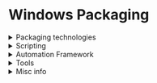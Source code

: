 # Windows Packaging
<details><summary> Packaging technologies </summary>
  
### MSI (Microsoft System Installer)
* https://learn.microsoft.com/en-us/windows/win32/msi/
* https://learn.microsoft.com/en-us/windows/win32/msi/command-line-options
* https://learn.microsoft.com/en-us/windows/win32/msi/windows-installer-error-messages

### Installshield
* https://docs.revenera.com/installshield/helplibrary/IHelpContents.htm
* https://docs.revenera.com/installshield26helplib/helplibrary/InstallShieldSilent.htm
* https://docs.revenera.com/installshield/helplibrary/IHelpSetup_EXECmdLine.htm
* https://www.silentinstall.org/installshield

### InstallAnywhere
* https://docs.revenera.com/installanywhere/Content/helplibrary/introduction.htm
* https://docs.revenera.com/installanywhere/Content/helplibrary/ia_ref_command_line_install_uninstall.htm#reference-part2_3621420577_1175434

### Inno
https://jrsoftware.org/ishelp/index.php?topic=setupcmdline

### Install4j
https://www.ej-technologies.com/resources/install4j/help/doc/main/introduction.html

### NSIS
https://nsis.sourceforge.io/Docs/

</details>

<details><summary> Scripting </summary>
  
- PowerShell
  - https://learn.microsoft.com/en-us/training/modules/introduction-to-powershell/
  - https://learn.microsoft.com/en-us/training/browse/?terms=powershell
  - https://www.youtube.com/playlist?list=PL6D474E721138865A
  - https://www.youtube.com/playlist?list=PLlVtbbG169nFq_hR7FcMYg32xsSAObuq8
  - https://www.reddit.com/r/PowerShell/wiki/beginners/
- [AutoIt](https://www.autoitscript.com/site/)
- Batch
- VBScript

</details>

<details><summary> Automation Framework </summary>

[PowerShell Application Deployment Toolkit](https://psappdeploytoolkit.com/docs/)

</details>

<details><summary> Tools</summary>
  
* [Orca](https://learn.microsoft.com/en-us/windows/win32/msi/orca-exe)
* https://regexr.com/

</details>

<details><summary> Misc info </summary>
  
* https://helgeklein.com/blog/active-setup-explained/
* https://learn.microsoft.com/en-us/windows/win32/setupapi/run-and-runonce-registry-keys
</details>
